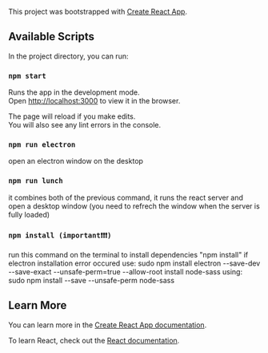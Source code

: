 This project was bootstrapped with [Create React App](https://github.com/facebook/create-react-app).

## Available Scripts

In the project directory, you can run:

### `npm start`

Runs the app in the development mode.<br>
Open [http://localhost:3000](http://localhost:3000) to view it in the browser.

The page will reload if you make edits.<br>
You will also see any lint errors in the console.

### `npm run electron`

open an electron window on the desktop

### `npm run lunch`

it combines both of the previous command, it runs the react server and open a desktop window (you need to refrech the window when the server is fully loaded)

### `npm install (important❗️️️❗️❗️)`
run this command on the terminal to install dependencies "npm install"
if electron installation error occured use: sudo npm install electron --save-dev --save-exact --unsafe-perm=true --allow-root
install node-sass using: sudo npm install --save --unsafe-perm node-sass

## Learn More

You can learn more in the [Create React App documentation](https://facebook.github.io/create-react-app/docs/getting-started).

To learn React, check out the [React documentation](https://reactjs.org/).
